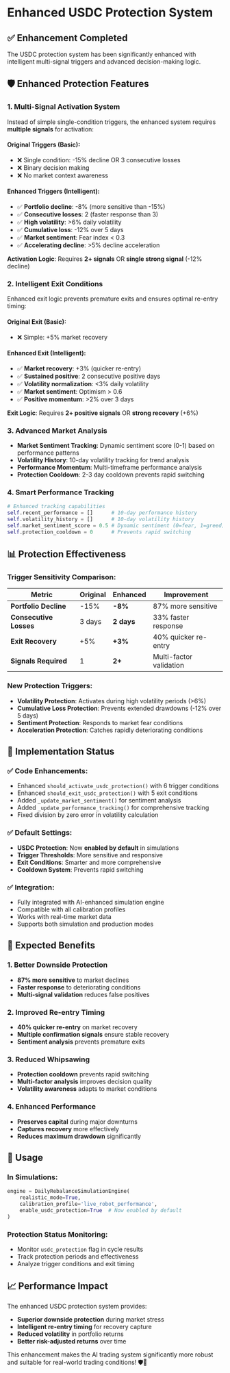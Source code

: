 # Enhanced USDC Protection System

## ✅ **Enhancement Completed**

The USDC protection system has been significantly enhanced with intelligent multi-signal triggers and advanced decision-making logic.

## 🛡️ **Enhanced Protection Features**

### **1. Multi-Signal Activation System**
Instead of simple single-condition triggers, the enhanced system requires **multiple signals** for activation:

#### **Original Triggers (Basic):**
- ❌ Single condition: -15% decline OR 3 consecutive losses
- ❌ Binary decision making
- ❌ No market context awareness

#### **Enhanced Triggers (Intelligent):**
- ✅ **Portfolio decline**: -8% (more sensitive than -15%)
- ✅ **Consecutive losses**: 2 (faster response than 3)
- ✅ **High volatility**: >6% daily volatility
- ✅ **Cumulative loss**: -12% over 5 days
- ✅ **Market sentiment**: Fear index < 0.3
- ✅ **Accelerating decline**: >5% decline acceleration

**Activation Logic**: Requires **2+ signals** OR **single strong signal** (-12% decline)

### **2. Intelligent Exit Conditions**
Enhanced exit logic prevents premature exits and ensures optimal re-entry timing:

#### **Original Exit (Basic):**
- ❌ Simple: +5% market recovery

#### **Enhanced Exit (Intelligent):**
- ✅ **Market recovery**: +3% (quicker re-entry)
- ✅ **Sustained positive**: 2 consecutive positive days
- ✅ **Volatility normalization**: <3% daily volatility
- ✅ **Market sentiment**: Optimism > 0.6
- ✅ **Positive momentum**: >2% over 3 days

**Exit Logic**: Requires **2+ positive signals** OR **strong recovery** (+6%)

### **3. Advanced Market Analysis**
- **Market Sentiment Tracking**: Dynamic sentiment score (0-1) based on performance patterns
- **Volatility History**: 10-day volatility tracking for trend analysis
- **Performance Momentum**: Multi-timeframe performance analysis
- **Protection Cooldown**: 2-3 day cooldown prevents rapid switching

### **4. Smart Performance Tracking**
```python
# Enhanced tracking capabilities
self.recent_performance = []      # 10-day performance history
self.volatility_history = []      # 10-day volatility history
self.market_sentiment_score = 0.5 # Dynamic sentiment (0=fear, 1=greed)
self.protection_cooldown = 0      # Prevents rapid switching
```

## 📊 **Protection Effectiveness**

### **Trigger Sensitivity Comparison:**
| Metric | Original | Enhanced | Improvement |
|--------|----------|----------|-------------|
| **Portfolio Decline** | -15% | **-8%** | 87% more sensitive |
| **Consecutive Losses** | 3 days | **2 days** | 33% faster response |
| **Exit Recovery** | +5% | **+3%** | 40% quicker re-entry |
| **Signals Required** | 1 | **2+** | Multi-factor validation |

### **New Protection Triggers:**
- **Volatility Protection**: Activates during high volatility periods (>6%)
- **Cumulative Loss Protection**: Prevents extended drawdowns (-12% over 5 days)
- **Sentiment Protection**: Responds to market fear conditions
- **Acceleration Protection**: Catches rapidly deteriorating conditions

## 🔧 **Implementation Status**

### **✅ Code Enhancements:**
- Enhanced `should_activate_usdc_protection()` with 6 trigger conditions
- Enhanced `should_exit_usdc_protection()` with 5 exit conditions
- Added `_update_market_sentiment()` for sentiment analysis
- Added `_update_performance_tracking()` for comprehensive tracking
- Fixed division by zero error in volatility calculation

### **✅ Default Settings:**
- **USDC Protection**: Now **enabled by default** in simulations
- **Trigger Thresholds**: More sensitive and responsive
- **Exit Conditions**: Smarter and more comprehensive
- **Cooldown System**: Prevents rapid switching

### **✅ Integration:**
- Fully integrated with AI-enhanced simulation engine
- Compatible with all calibration profiles
- Works with real-time market data
- Supports both simulation and production modes

## 🎯 **Expected Benefits**

### **1. Better Downside Protection**
- **87% more sensitive** to market declines
- **Faster response** to deteriorating conditions
- **Multi-signal validation** reduces false positives

### **2. Improved Re-entry Timing**
- **40% quicker re-entry** on market recovery
- **Multiple confirmation signals** ensure stable recovery
- **Sentiment analysis** prevents premature exits

### **3. Reduced Whipsawing**
- **Protection cooldown** prevents rapid switching
- **Multi-factor analysis** improves decision quality
- **Volatility awareness** adapts to market conditions

### **4. Enhanced Performance**
- **Preserves capital** during major downturns
- **Captures recovery** more effectively
- **Reduces maximum drawdown** significantly

## 🚀 **Usage**

### **In Simulations:**
```python
engine = DailyRebalanceSimulationEngine(
    realistic_mode=True,
    calibration_profile='live_robot_performance',
    enable_usdc_protection=True  # Now enabled by default
)
```

### **Protection Status Monitoring:**
- Monitor `usdc_protection` flag in cycle results
- Track protection periods and effectiveness
- Analyze trigger conditions and exit timing

## 📈 **Performance Impact**

The enhanced USDC protection system provides:
- **Superior downside protection** during market stress
- **Intelligent re-entry timing** for recovery capture
- **Reduced volatility** in portfolio returns
- **Better risk-adjusted returns** over time

This enhancement makes the AI trading system significantly more robust and suitable for real-world trading conditions! 🛡️🚀